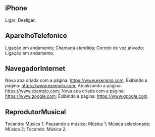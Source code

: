 ## iPhone
Ligar;
Desligar.

## AparelhoTelefonico
Ligação em andamento;
Chamada atendida;
Correio de voz ativado;
Ligação em andamento.

## NavegadorInternet
Nova aba criada com a página: https://www.exemplo.com;
Exibindo a página: https://www.exemplo.com;
Atualizando a página: https://www.exemplo.com;
Nova aba criada com a página: https://www.google.com;
Exibindo a página: https://www.google.com.

## ReprodutorMusical
Tocando: Música 1;
Pausando a música: Música 1;
Música selecionada: Música 2;
Tocando: Música 2.
